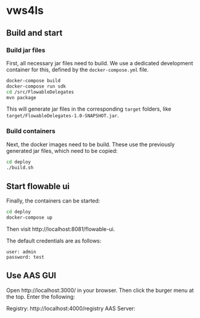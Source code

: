 # vws4ls

## Build and start

### Build jar files

First, all necessary jar files need to build.
We use a dedicated development container for this, defined by the `docker-compose.yml` file.

```sh
docker-compose build
docker-compose run sdk
cd /src/FlowableDelegates
mvn package
```

This will generate jar files in the corresponding `target` folders, like `target/FlowableDelegates-1.0-SNAPSHOT.jar`.

### Build containers

Next, the docker images need to be build.
These use the previously generated jar files, which need to be copied:

```sh
cd deploy
./build.sh
```

## Start flowable ui

Finally, the containers can be started:

```sh
cd deploy
docker-compose up
```

Then visit http://localhost:8081/flowable-ui.

The default credentials are as follows:

```
user: admin
password: test
```

## Use AAS GUI

Open http://localhost:3000/ in your browser.
Then click the burger menu at the top.
Enter the following:

Registry: http://localhost:4000/registry
AAS Server: